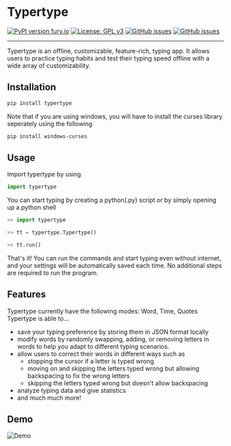 # Typertype

[![PyPI version fury.io](https://badge.fury.io/py/typertype.svg)](https://pypi.python.org/pypi/typertype/) [![License: GPL v3](https://img.shields.io/badge/License-GPLv3-blue.svg)](https://www.gnu.org/licenses/gpl-3.0) [![GitHub issues](https://img.shields.io/github/issues/StephenXie/Typertype)](https://GitHub.com/StephenXie/Typertype/issues/) [![GitHub issues](https://img.shields.io/github/issues-closed/StephenXie/Typertype)](https://github.com/StephenXie/Typertype/issues?q=is%3Aissue+is%3Aclosed)
***
Typertype is an offline, customizable, feature-rich, typing app. It allows users to practice typing habits and test their typing speed offline with a wide array of customizability.
<!-- 
## IMPORTANT

Due to the possibility of some restrictions from collegeboard(AP CSP Create Performance Task), the project's publish date will be delayed to June 2022.
 -->
## Installation

```bash
pip install typertype
```

Note that if you are using windows, you will have to install the curses library seperately using the following

```bash
pip install windows-curses
```

## Usage

Import typertype by using

```python
import typertype
```

You can start typing by creating a python(.py) script or by simply opening up a python shell

```python
>> import typertype

>> tt = typertype.Typertype()

>> tt.run()
```

That's it! You can run the commands and start typing even without internet, and your settings will be automatically saved each time. No additional steps are required to run the program.

## Features

Typertype currently have the following modes: Word, Time, Quotes  
Typertype is able to...

- save your typing preference by storing them in JSON format locally
- modify words by randomly swapping, adding, or removing letters in words to help you adapt to different typing scenarios.
- allow users to correct their words in different ways such as
  - stopping the cursor if a letter is typed wrong
  - moving on and skipping the letters typed wrong but allowing backspacing to fix the wrong letters
  - skipping the letters typed wrong but doesn't allow backspacing
- analyze typing data and give statistics
- and much much more!

## Demo

![Demo](https://stephenxie.github.io/images/ezgif.com-gif-maker.gif)

